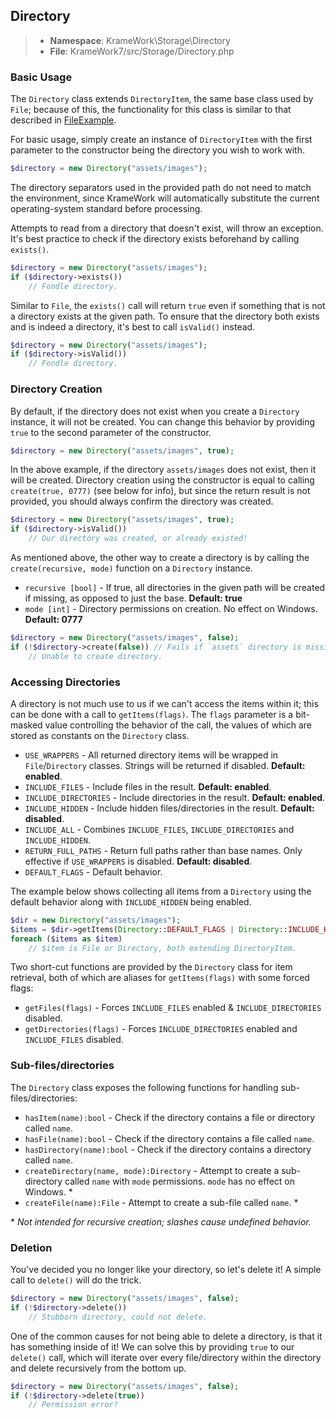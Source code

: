 ## Directory
>- **Namespace**: KrameWork\Storage\Directory
>- **File**: KrameWork7/src/Storage/Directory.php

### Basic Usage
The `Directory` class extends `DirectoryItem`, the same base class used by `File`; because of this, the functionality for this class is similar to that described in [FileExample](FileExample.md).

For basic usage, simply create an instance of `DirectoryItem` with the first parameter to the constructor being the directory you wish to work with.
```php
$directory = new Directory("assets/images");
```
The directory separators used in the provided path do not need to match the environment, since KrameWork will automatically substitute the current operating-system standard before processing.

Attempts to read from a directory that doesn't exist, will throw an exception. It's best practice to check if the directory exists beforehand by calling `exists()`.
```php
$directory = new Directory("assets/images");
if ($directory->exists())
	// Fondle directory.
```
Similar to `File`, the `exists()` call will return `true` even if something that is not a directory exists at the given path. To ensure that the directory both exists and is indeed a directory, it's best to call `isValid()` instead.
```php
$directory = new Directory("assets/images");
if ($directory->isValid())
	// Fondle directory.
```
### Directory Creation
By default, if the directory does not exist when you create a `Directory` instance, it will not be created. You can change this behavior by providing `true` to the second parameter of the constructor.
```php
$directory = new Directory("assets/images", true);
```
In the above example, if the directory `assets/images` does not exist, then it will be created. Directory creation using the constructor is equal to calling `create(true, 0777)` (see below for info), but since the return result is not provided, you should always confirm the directory was created.
```php
$directory = new Directory("assets/images", true);
if ($directory->isValid())
	// Our directory was created, or already existed!
```
As mentioned above, the other way to create a directory is by calling the `create(recursive, mode)` function on a `Directory` instance.

 - `recursive [bool]` - If true, all directories in the given path will be created if missing, as opposed to just the base. **Default: true**
 - `mode [int]` - Directory permissions on creation. No effect on Windows. **Default: 0777**
```php
$directory = new Directory("assets/images", false);
if (!$directory->create(false)) // Fails if `assets` directory is missing.
	// Unable to create directory.
```
### Accessing Directories
A directory is not much use to us if we can't access the items within it; this can be done with a call to `getItems(flags)`. The `flags` parameter is a bit-masked value controlling the behavior of the call, the values of which are stored as constants on the `Directory` class.

 - `USE_WRAPPERS` - All returned directory items will be wrapped in `File`/`Directory` classes. Strings will be returned if disabled. **Default: enabled**.
 - `INCLUDE_FILES` - Include files in the result. **Default: enabled**.
 - `INCLUDE_DIRECTORIES` - Include directories in the result. **Default: enabled**.
 - `INCLUDE_HIDDEN` - Include hidden files/directories in the result. **Default: disabled**.
 - `INCLUDE_ALL` - Combines `INCLUDE_FILES`, `INCLUDE_DIRECTORIES` and `INCLUDE_HIDDEN`.
 - `RETURN_FULL_PATHS` - Return full paths rather than base names. Only effective if `USE_WRAPPERS` is disabled. **Default: disabled**.
 - `DEFAULT_FLAGS` - Default behavior.

The example below shows collecting all items from a `Directory` using the default behavior along with `INCLUDE_HIDDEN` being enabled.
```php
$dir = new Directory("assets/images");
$items = $dir->getItems(Directory::DEFAULT_FLAGS | Directory::INCLUDE_HIDDEN);
foreach ($items as $item)
	// $item is File or Directory, both extending DirectoryItem.
```
Two short-cut functions are provided by the `Directory` class for item retrieval, both of which are aliases for `getItems(flags)` with some forced flags:

 - `getFiles(flags)` - Forces `INCLUDE_FILES` enabled & `INCLUDE_DIRECTORIES` disabled.
 - `getDirectories(flags)` - Forces `INCLUDE_DIRECTORIES` enabled and `INCLUDE_FILES` disabled.

### Sub-files/directories
The `Directory` class exposes the following functions for handling sub-files/directories:

 - `hasItem(name):bool` - Check if the directory contains a file or directory called `name`.
 - `hasFile(name):bool` - Check if the directory contains a file called `name`.
 - `hasDirectory(name):bool` - Check if the directory contains a directory called `name`.
 - `createDirectory(name, mode):Directory` - Attempt to create a sub-directory called `name` with `mode` permissions. `mode` has no effect on Windows. *
 - `createFile(name):File` - Attempt to create a sub-file called `name`. *

\* *Not intended for recursive creation; slashes cause undefined behavior.*

### Deletion
You've decided you no longer like your directory, so let's delete it! A simple call to `delete()` will do the trick.
```php
$directory = new Directory("assets/images", false);
if (!$directory->delete())
	// Stubborn directory, could not delete.
```
One of the common causes for not being able to delete a directory, is that it has something inside of it! We can solve this by providing `true` to our `delete()` call, which will iterate over every file/directory within the directory and delete recursively from the bottom up.
```php
$directory = new Directory("assets/images", false);
if (!$directory->delete(true))
	// Permission error?
```
